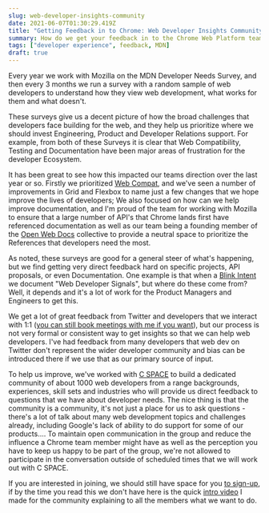 ```yaml
---
slug: web-developer-insights-community
date: 2021-06-07T01:30:29.419Z
title: "Getting Feedback in to Chrome: Web Developer Insights Community"
summary: How do we get your feedback in to the Chrome Web Platform team?
tags: ["developer experience", feedback, MDN]
draft: true
---
```


Every year we work with Mozilla on the MDN Developer Needs Survey, and then every 3 months we run a survey with a random sample of web developers to understand how they view web development, what works for them and what doesn't.

These surveys give us a decent picture of how the broad challenges that developers face building for the web, and they help us prioritize where we should invest Engineering, Product and Developer Relations support. For example, from both of these Surveys it is clear that Web Compatibility, Testing and Documentation have been major areas of frustration for the developer Ecosystem.

It has been great to see how this impacted our teams direction over the last year or so. Firstly we prioritized [Web Compat](https://web.dev/compat2021/), and we've seen a number of improvements in Grid and Flexbox to name just a few changes that we hope improve the lives of developers; We also focused on how can we help improve documentation, and I'm proud of the team for working with Mozilla to ensure that a large number of API's that Chrome lands first have referenced documentation as well as our team being a founding member of the [Open Web Docs](https://opencollective.com/open-web-docs) collective to provide a neutral space to prioritize the References that developers need the most.

As noted, these surveys are good for a general steer of what's happening, but we find getting very direct feedback hard on specific projects, API proposals, or even Documentation. One example is that when a [Blink Intent](https://blog.chromium.org/2019/11/intent-to-explain-demystifying-blink.html) we document "Web Developer Signals", but where do these come from? Well, it depends and it's a lot of work for the Product Managers and Engineers to get this.

We get a lot of great feedback from Twitter and developers that we interact with 1:1 ([you can still book meetings with me if you want](https://paul.kinlan.me/helping-you-book-a-meeting/)), but our process is not very formal or consistent way to get insights so that we can help web developers. I've had feedback from many developers that web dev on Twitter don't represent the wider developer community and bias can be introduced there if we use that as our primary source of input.

To help us improve, we've worked with [C SPACE](https://cspace.com/) to build a dedicated community of about 1000 web developers from a range backgrounds, experiences, skill sets and industries who will provide us direct feedback to questions that we have about developer needs. The nice thing is that the community is a community, it's not just a place for us to ask questions - there's a lot of talk about many web development topics and challenges already, including Google's lack of ability to do support for some of our products.... To maintain open communication in the group and reduce the influence a Chrome team member might have as well as the perception you have to keep us happy to be part of the group, we're not allowed to participate in the conversation outside of scheduled times that we will work out with C SPACE.

If you are interested in joining, we should still have space for you [to sign-up](https://www.brandinvitation.com/wix/p3474224.aspx?said=QWERD5A&pcid=CLCS&aud=na&cid=na&enpt=lp&lang=9&l=9&udv=wdb), if by the time you read this we don't have here is the quick [intro video](https://youtu.be/h9Tp5XNWxYk) I made for the community explaining to all the members what we want to do.
